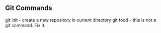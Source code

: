  Git Commands
 ------------
 git init - create a new repository in current directory
 git food - this is not a git command. Fix it.
